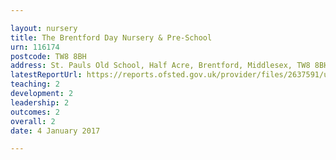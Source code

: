 ```yaml
---

layout: nursery
title: The Brentford Day Nursery & Pre-School
urn: 116174
postcode: TW8 8BH
address: St. Pauls Old School, Half Acre, Brentford, Middlesex, TW8 8BH
latestReportUrl: https://reports.ofsted.gov.uk/provider/files/2637591/urn/116174.pdf
teaching: 2
development: 2
leadership: 2
outcomes: 2
overall: 2
date: 4 January 2017

---
```

